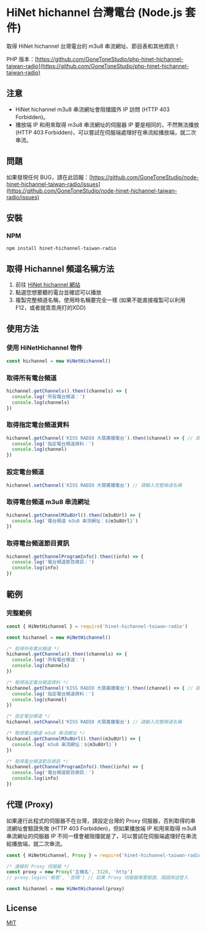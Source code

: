# HiNet hichannel 台灣電台 (Node.js 套件)

取得 HiNet hichannel 台灣電台的 m3u8 串流網址、節目表和其他資訊！

PHP 版本：[https://github.com/GoneToneStudio/php-hinet-hichannel-taiwan-radio](https://github.com/GoneToneStudio/php-hinet-hichannel-taiwan-radio)

## 注意

- HiNet hichannel m3u8 串流網址會阻擋國外 IP 訪問 (HTTP 403 Forbidden)。
- 播放端 IP 和用來取得 m3u8 串流網址的伺服器 IP 要是相同的，不然無法播放 (HTTP 403 Forbidden)，可以嘗試在伺服端處理好在串流給播放端，就二次串流。

## 問題

如果發現任何 BUG，請在此回報：[https://github.com/GoneToneStudio/node-hinet-hichannel-taiwan-radio/issues](https://github.com/GoneToneStudio/node-hinet-hichannel-taiwan-radio/issues)

## 安裝

### NPM

```sh-session
npm install hinet-hichannel-taiwan-radio
```

## 取得 Hichannel 頻道名稱方法

1. 前往 [HiNet hichannel 網站](https://hichannel.hinet.net/)
2. 點選您想要聽的電台並確認可以播放
3. 複製完整頻道名稱，使用時名稱要完全一樣 (如果不能直接複製可以利用 F12，或者就乖乖用打的XDD)

## 使用方法

### 使用 HiNetHichannel 物件

```javascript
const hichannel = new HiNetHichannel()
```

### 取得所有電台頻道

```javascript
hichannel.getChannels().then((channels) => {
  console.log('所有電台頻道：')
  console.log(channels)
})
```

### 取得指定電台頻道資料

```javascript
hichannel.getChannel('KISS RADIO 大眾廣播電台').then((channel) => { // 請輸入完整頻道名稱
  console.log('指定電台頻道資料：')
  console.log(channel)
})
```

### 設定電台頻道

```javascript
hichannel.setChannel('KISS RADIO 大眾廣播電台') // 請輸入完整頻道名稱
```

### 取得電台頻道 m3u8 串流網址

```javascript
hichannel.getChannelM3u8Url().then((m3u8Url) => {
  console.log(`電台頻道 m3u8 串流網址：${m3u8Url}`)
})
```

### 取得電台頻道節目資訊

```javascript
hichannel.getChannelProgramInfo().then((info) => {
  console.log('電台頻道節目資訊：')
  console.log(info)
})
```

## 範例

### 完整範例

```javascript
const { HiNetHichannel } = require('hinet-hichannel-taiwan-radio')

const hichannel = new HiNetHichannel()

/* 取得所有電台頻道 */
hichannel.getChannels().then((channels) => {
  console.log('所有電台頻道：')
  console.log(channels)
})

/* 取得指定電台頻道資料 */
hichannel.getChannel('KISS RADIO 大眾廣播電台').then((channel) => { // 請輸入完整頻道名稱
  console.log('指定電台頻道資料：')
  console.log(channel)
})

/* 設定電台頻道 */
hichannel.setChannel('KISS RADIO 大眾廣播電台') // 請輸入完整頻道名稱

/* 取得電台頻道 m3u8 串流網址 */
hichannel.getChannelM3u8Url().then((m3u8Url) => {
  console.log(`m3u8 串流網址：${m3u8Url}`)
})

/* 取得電台頻道節目資訊 */
hichannel.getChannelProgramInfo().then((info) => {
  console.log('電台頻道節目資訊：')
  console.log(info)
})
```

## 代理 (Proxy)

如果運行此程式的伺服器不在台灣，請設定台灣的 Proxy 伺服器，否則取得的串流網址會驗證失敗 (HTTP 403 Forbidden)，但如果播放端 IP 和用來取得 m3u8 串流網址的伺服器 IP 不同一樣會被阻擋就是了，可以嘗試在伺服端處理好在串流給播放端，就二次串流。

```javascript
const { HiNetHichannel, Proxy } = require('hinet-hichannel-taiwan-radio')

/* 連線到 Proxy 伺服器 */
const proxy = new Proxy('主機名', 3128, 'http')
// proxy.login('帳號', '密碼') // 如果 Proxy 伺服器需要驗證，請調用這登入

const hichannel = new HiNetHichannel(proxy)
```

## License

[MIT](LICENSE)
